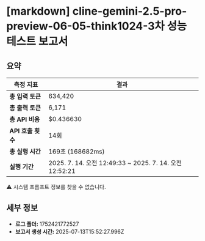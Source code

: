 # [markdown] cline-gemini-2.5-pro-preview-06-05-think1024-3차 성능 테스트 보고서

## 요약

| 측정 지표 | 결과 |
|---|---|
| **총 입력 토큰** | 634,420 |
| **총 출력 토큰** | 6,171 |
| **총 API 비용** | $0.436630 |
| **API 호출 횟수** | 14회 |
| **총 실행 시간** | 169초 (168682ms) |
| **실행 기간** | 2025. 7. 14. 오전 12:49:33 ~ 2025. 7. 14. 오전 12:52:21 |

⚠️ 시스템 프롬프트 정보를 찾을 수 없습니다.



## 세부 정보

- **로그 폴더:** 1752421772527
- **보고서 생성 시간:** 2025-07-13T15:52:27.996Z